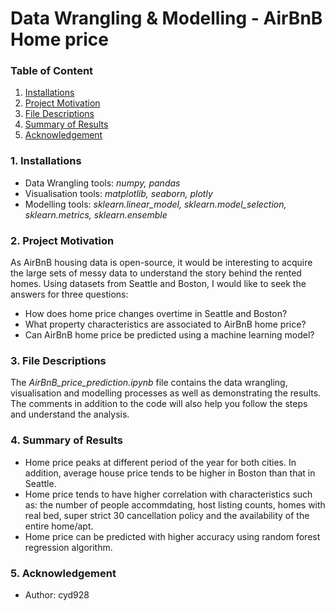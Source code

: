 # Data Wrangling & Modelling - AirBnB Home price 

### Table of Content
1. [Installations](#101)
2. [Project Motivation](#102)
3. [File Descriptions](#103)
4. [Summary of Results](#104)
5. [Acknowledgement](#105)


### 1.<a name="101"></a> Installations
* Data Wrangling tools: _numpy, pandas_
* Visualisation tools: _matplotlib, seaborn, plotly_
* Modelling tools: _sklearn.linear_model, sklearn.model_selection, sklearn.metrics, sklearn.ensemble_


### 2. <a name="102"></a> Project Motivation
As AirBnB housing data is open-source, it would be interesting to acquire the large sets of messy data to understand the story behind the rented homes. Using datasets from Seattle and Boston, I would like to seek the answers for three questions:
* How does home price changes overtime in Seattle and Boston?
* What property characteristics are associated to AirBnB home price?
* Can AirBnB home price be predicted using a machine learning model?


### 3. <a name="103"></a> File Descriptions
The _AirBnB_price_prediction.ipynb_ file contains the data wrangling, visualisation and modelling processes as well as demonstrating the results. The comments in addition to the code will also help you follow the steps and understand the analysis.


### 4. <a name="104"></a> Summary of Results
* Home price peaks at different period of the year for both cities. In addition, average house price tends to be higher in Boston than that in Seattle.
* Home price tends to have higher correlation with characteristics such as: the number of people accommdating, host listing counts, homes with real bed, super strict 30 cancellation policy and the availability of the entire home/apt.
* Home price can be predicted with higher accuracy using random forest regression algorithm.


### 5. <a name="105"></a> Acknowledgement
* Author: cyd928

